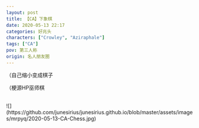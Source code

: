 ```yaml
---
layout: post
title: 【CA】下象棋
date: 2020-05-13 22:17
categories: 好兆头
characters: ["Crowley", "Aziraphale"]
tags: ["CA"]
pov: 第三人称
origin: 名人朋友圈
---
```


（自己缩小变成棋子

（梗源HP巫师棋

<br>
![](https://github.com/junesirius/junesirius.github.io/blob/master/assets/images/mrpyq/2020-05-13-CA-Chess.jpg)
